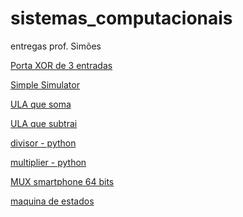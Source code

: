 # sistemas_computacionais
entregas prof. Simões

[Porta XOR de 3 entradas](
https://github.com/luisvlopes/sistemas_computacionais/blob/0fbeb8c64ae442e4d902bac1fa4ca92961ae2806/imagem_2022-07-25_162335076.png)

[Simple Simulator](https://github.com/luisvlopes/sistemas_computacionais/blob/72739a4700852ad0b8cabb5959d111da2b59bc65/Simple%20Simulator)

[ULA que soma](https://github.com/luisvlopes/sistemas_computacionais/blob/main/ULA%20que%20soma.jpg)

[ULA que subtrai](https://github.com/luisvlopes/sistemas_computacionais/blob/4a76da0d6697b3dd6be04eb4bf68842b39964a07/ULA%20subtrai.jpg)

[divisor - python](https://github.com/luisvlopes/sistemas_computacionais/blob/main/divisor%20-%20python)

[multiplier - python](https://github.com/luisvlopes/sistemas_computacionais/blob/main/multiplier%20-%20python)

[MUX smartphone 64 bits](https://github.com/luisvlopes/sistemas_computacionais/blob/main/MUX%20smartphone%2064%20bits.jpg)

[maquina de estados](https://github.com/luisvlopes/sistemas_computacionais/blob/main/maquina%20de%20estados)

